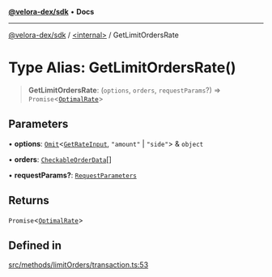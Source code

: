 [**@velora-dex/sdk**](../../README.md) • **Docs**

***

[@velora-dex/sdk](../../globals.md) / [\<internal\>](../README.md) / GetLimitOrdersRate

# Type Alias: GetLimitOrdersRate()

> **GetLimitOrdersRate**: (`options`, `orders`, `requestParams`?) => `Promise`\<[`OptimalRate`](../../type-aliases/OptimalRate.md)\>

## Parameters

• **options**: [`Omit`](Omit.md)\<[`GetRateInput`](GetRateInput.md), `"amount"` \| `"side"`\> & `object`

• **orders**: [`CheckableOrderData`](CheckableOrderData.md)[]

• **requestParams?**: [`RequestParameters`](RequestParameters.md)

## Returns

`Promise`\<[`OptimalRate`](../../type-aliases/OptimalRate.md)\>

## Defined in

[src/methods/limitOrders/transaction.ts:53](https://github.com/VeloraDEX/paraswap-sdk/blob/feat/velora/src/methods/limitOrders/transaction.ts#L53)
